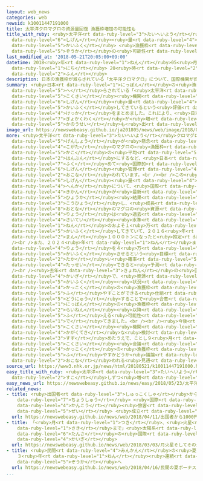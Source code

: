 ```yaml
---
layout: web_news
categories: web
newsid: k10011447191000
title: 太平洋クロマグロの資源量回復 漁獲枠増加の可能性も
title_with_ruby: <ruby>太平洋<rt data-ruby-level="3">たいへいよう</rt></ruby>クロマグロの<ruby>資源<rt
  data-ruby-level="6">しげん</rt></ruby><ruby>量<rt data-ruby-level="4">りょう</rt></ruby><ruby>回復<rt
  data-ruby-level="5">かいふく</rt></ruby> <ruby>漁獲枠<rt data-ruby-level="7">ぎょかくわく</rt></ruby><ruby>増加<rt
  data-ruby-level="5">ぞうか</rt></ruby>の<ruby>可能性<rt data-ruby-level="5">かのうせい</rt></ruby>も
last_modified_at: '2018-05-21T20:05:00+09:00'
datetime: 2018<ruby>年<rt data-ruby-level="1">ねん</rt></ruby>05<ruby>月<rt data-ruby-level="1">がつ</rt></ruby>21<ruby>日<rt
  data-ruby-level="1">にち</rt></ruby> 20<ruby>時<rt data-ruby-level="2">じ</rt></ruby>05<ruby>分<rt
  data-ruby-level="2">ふん</rt></ruby>
description: 日本の漁獲枠が減らされている「太平洋クロマグロ」について、国際機関が資源量が回復してきているという評価結果をまとめました。これにより、日本の漁獲枠が増える可能性も出てきました。
summary: <ruby>日本<rt data-ruby-level="1">にっぽん</rt></ruby>の<ruby>漁獲枠<rt data-ruby-level="7">ぎょかくわく</rt></ruby>が<ruby>減<rt
  data-ruby-level="5">へ</rt></ruby>らされている「<ruby>太平洋<rt data-ruby-level="3">たいへいよう</rt></ruby>クロマグロ」について、<ruby>国際<rt
  data-ruby-level="5">こくさい</rt></ruby><ruby>機関<rt data-ruby-level="4">きかん</rt></ruby>が<ruby>資源<rt
  data-ruby-level="6">しげん</rt></ruby><ruby>量<rt data-ruby-level="4">りょう</rt></ruby>が<ruby>回復<rt
  data-ruby-level="5">かいふく</rt></ruby>してきているという<ruby>評価<rt data-ruby-level="5">ひょうか</rt></ruby><ruby>結果<rt
  data-ruby-level="4">けっか</rt></ruby>をまとめました。これにより、<ruby>日本<rt data-ruby-level="1">にっぽん</rt></ruby>の<ruby>漁獲枠<rt
  data-ruby-level="7">ぎょかくわく</rt></ruby>が<ruby>増<rt data-ruby-level="5">ふ</rt></ruby>える<ruby>可能性<rt
  data-ruby-level="5">かのうせい</rt></ruby>も<ruby>出<rt data-ruby-level="1">で</rt></ruby>てきました。
image_url: https://newswebeasy.github.io/ja201805/news/web/image/2018/05/21/K10011447191_1805211958_1805212005_01_02.jpg
more: <ruby>太平洋<rt data-ruby-level="3">たいへいよう</rt></ruby>クロマグロは<ruby>資源<rt data-ruby-level="6">しげん</rt></ruby>の<ruby>減少<rt
  data-ruby-level="5">げんしょう</rt></ruby>が<ruby>懸念<rt data-ruby-level="7">けねん</rt></ruby>され、<ruby>小型<rt
  data-ruby-level="4">こがた</rt></ruby>のマグロの<ruby>漁獲枠<rt data-ruby-level="7">ぎょかくわく</rt></ruby>を<ruby>過去<rt
  data-ruby-level="5">かこ</rt></ruby>の<ruby>平均<rt data-ruby-level="5">へいきん</rt></ruby>の<ruby>半分<rt
  data-ruby-level="2">はんぶん</rt></ruby>にするなど、<ruby>日本<rt data-ruby-level="1">にっぽん</rt></ruby>を<ruby>含<rt
  data-ruby-level="7">ふく</rt></ruby>めて<ruby>国際的<rt data-ruby-level="5">こくさいてき</rt></ruby>に<ruby>資源<rt
  data-ruby-level="6">しげん</rt></ruby><ruby>管理<rt data-ruby-level="4">かんり</rt></ruby>が<ruby>行<rt
  data-ruby-level="2">おこな</rt></ruby>われています。<br /><br />この<ruby>太平洋<rt data-ruby-level="3">たいへいよう</rt></ruby>クロマグロの<ruby>資源<rt
  data-ruby-level="6">しげん</rt></ruby><ruby>量<rt data-ruby-level="4">りょう</rt></ruby>の<ruby>変化<rt
  data-ruby-level="4">へんか</rt></ruby>について、<ruby>国際<rt data-ruby-level="5">こくさい</rt></ruby><ruby>機関<rt
  data-ruby-level="4">きかん</rt></ruby>が<ruby>最新<rt data-ruby-level="4">さいしん</rt></ruby>の<ruby>評価<rt
  data-ruby-level="5">ひょうか</rt></ruby><ruby>結果<rt data-ruby-level="4">けっか</rt></ruby>を<ruby>公表<rt
  data-ruby-level="3">こうひょう</rt></ruby>し、<ruby>成長<rt data-ruby-level="4">せいちょう</rt></ruby>した<ruby>大人<rt
  data-ruby-level="8">おとな</rt></ruby>のマグロの<ruby>資源<rt data-ruby-level="6">しげん</rt></ruby><ruby>量<rt
  data-ruby-level="4">りょう</rt></ruby>は<ruby>過去<rt data-ruby-level="5">かこ</rt></ruby><ruby>最低<rt
  data-ruby-level="4">さいてい</rt></ruby><ruby>水準<rt data-ruby-level="5">すいじゅん</rt></ruby>だった２０１０<ruby>年<rt
  data-ruby-level="1">ねん</rt></ruby>のおよそ１<ruby>万<rt data-ruby-level="2">まん</rt></ruby>２０００トンからゆっくりと<ruby>回復<rt
  data-ruby-level="5">かいふく</rt></ruby>してきていて、２０１６<ruby>年<rt data-ruby-level="1">ねん</rt></ruby>にはおよそ２<ruby>万<rt
  data-ruby-level="2">まん</rt></ruby>１０００トンになったと<ruby>推定<rt data-ruby-level="6">すいてい</rt></ruby>されています。<br
  /><br />また、２０２４<ruby>年<rt data-ruby-level="1">ねん</rt></ruby>までに<ruby>資源<rt data-ruby-level="6">しげん</rt></ruby><ruby>量<rt
  data-ruby-level="4">りょう</rt></ruby>を４<ruby>万<rt data-ruby-level="2">まん</rt></ruby>３０００トンまで<ruby>回復<rt
  data-ruby-level="5">かいふく</rt></ruby>させるという<ruby>目標<rt data-ruby-level="4">もくひょう</rt></ruby>について、９８％という<ruby>高<rt
  data-ruby-level="2">たか</rt></ruby>い<ruby>確率<rt data-ruby-level="5">かくりつ</rt></ruby>で<ruby>達成<rt
  data-ruby-level="4">たっせい</rt></ruby>できると<ruby>予測<rt data-ruby-level="5">よそく</rt></ruby>されています。<br
  /><br /><ruby>去年<rt data-ruby-level="3">きょねん</rt></ruby>の<ruby>国際<rt data-ruby-level="5">こくさい</rt></ruby><ruby>会議<rt
  data-ruby-level="4">かいぎ</rt></ruby>で、<ruby>資源<rt data-ruby-level="6">しげん</rt></ruby>の<ruby>回復<rt
  data-ruby-level="5">かいふく</rt></ruby><ruby>状況<rt data-ruby-level="7">じょうきょう</rt></ruby>によって<ruby>各国<rt
  data-ruby-level="4">かっこく</rt></ruby>の<ruby>漁獲枠<rt data-ruby-level="7">ぎょかくわく</rt></ruby>を<ruby>増<rt
  data-ruby-level="5">ふ</rt></ruby>やすことができる<ruby>仕組<rt data-ruby-level="3">しく</rt></ruby>みを<ruby>導入<rt
  data-ruby-level="5">どうにゅう</rt></ruby>することで<ruby>合意<rt data-ruby-level="3">ごうい</rt></ruby>していることから、<ruby>日本<rt
  data-ruby-level="1">にっぽん</rt></ruby>の<ruby>漁獲枠<rt data-ruby-level="7">ぎょかくわく</rt></ruby>が<ruby>来年<rt
  data-ruby-level="2">らいねん</rt></ruby><ruby>以降<rt data-ruby-level="6">いこう</rt></ruby>、<ruby>増<rt
  data-ruby-level="5">ふ</rt></ruby>える<ruby>可能性<rt data-ruby-level="5">かのうせい</rt></ruby>も<ruby>出<rt
  data-ruby-level="1">で</rt></ruby>てきました。<br /><br /><ruby>今後<rt data-ruby-level="2">こんご</rt></ruby>、<ruby>国際<rt
  data-ruby-level="5">こくさい</rt></ruby><ruby>機関<rt data-ruby-level="4">きかん</rt></ruby>が<ruby>科学的<rt
  data-ruby-level="4">かがくてき</rt></ruby>な<ruby>検討<rt data-ruby-level="6">けんとう</rt></ruby>を<ruby>進<rt
  data-ruby-level="3">すす</rt></ruby>めたうえで、ことし９<ruby>月<rt data-ruby-level="1">がつ</rt></ruby>の<ruby>国際<rt
  data-ruby-level="5">こくさい</rt></ruby><ruby>会議<rt data-ruby-level="4">かいぎ</rt></ruby>で<ruby>各国<rt
  data-ruby-level="4">かっこく</rt></ruby>の<ruby>漁獲枠<rt data-ruby-level="7">ぎょかくわく</rt></ruby>を<ruby>増<rt
  data-ruby-level="5">ふ</rt></ruby>やすかどうか<ruby>議論<rt data-ruby-level="6">ぎろん</rt></ruby>が<ruby>行<rt
  data-ruby-level="2">おこな</rt></ruby>われる<ruby>見通<rt data-ruby-level="2">みとお</rt></ruby>しです。
source_url: https://www3.nhk.or.jp/news/html/20180521/k10011447191000.html
easy_title_with_ruby: <ruby>太平洋<rt data-ruby-level="3">たいへいよう</rt></ruby>のクロマグロは<ruby>少<rt
  data-ruby-level="2">すこ</rt></ruby>しずつ<ruby>増<rt data-ruby-level="5">ふ</rt></ruby>えている
easy_news_url: https://newswebeasy.github.io/news/easy/2018/05/23/太平洋のクロマグロは少しずつ増えている
related_news:
- title: <ruby>出国者<rt data-ruby-level="3">しゅっこくしゃ</rt></ruby>から1000<ruby>円<rt data-ruby-level="1">えん</rt></ruby><ruby>徴収<rt
    data-ruby-level="7">ちょうしゅう</rt></ruby> <ruby>国際<rt data-ruby-level="5">こくさい</rt></ruby><ruby>観光<rt
    data-ruby-level="4">かんこう</rt></ruby><ruby>旅客<rt data-ruby-level="7">りょかく</rt></ruby><ruby>税<rt
    data-ruby-level="5">ぜい</rt></ruby> <ruby>成立<rt data-ruby-level="4">せいりつ</rt></ruby>
  url: https://newswebeasy.github.io/news/web/2018/04/11/出国者から1000円徴収-国際観光旅客税-成立
- title: 「<ruby>月<rt data-ruby-level="1">つき</rt></ruby>、<ruby>火星<rt data-ruby-level="2">かせい</rt></ruby>、そしてその<ruby>先<rt
    data-ruby-level="1">さき</rt></ruby>まで」<ruby>太陽系<rt data-ruby-level="6">たいようけい</rt></ruby><ruby>探査<rt
    data-ruby-level="6">たんさ</rt></ruby>の<ruby>国際<rt data-ruby-level="5">こくさい</rt></ruby><ruby>会議<rt
    data-ruby-level="4">かいぎ</rt></ruby>
  url: https://newswebeasy.github.io/news/web/2018/03/03/月火星そしてその先まで太陽系探査の国際会議
- title: <ruby>民間<rt data-ruby-level="4">みんかん</rt></ruby>の<ruby>夏<rt data-ruby-level="2">なつ</rt></ruby>ボーナス
    ３<ruby>年<rt data-ruby-level="1">ねん</rt></ruby><ruby>連続<rt data-ruby-level="4">れんぞく</rt></ruby>で<ruby>増加<rt
    data-ruby-level="5">ぞうか</rt></ruby>へ
  url: https://newswebeasy.github.io/news/web/2018/04/16/民間の夏ボーナス-3年連続で増加へ
...
```

